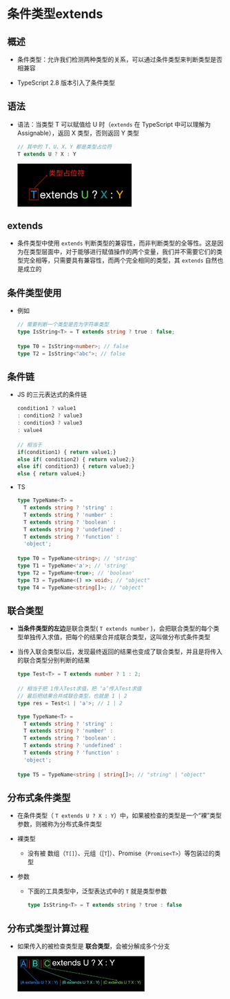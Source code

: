 # 条件类型extends

## 概述

  - 条件类型：允许我们检测两种类型的关系，可以通过条件类型来判断类型是否相兼容

  - TypeScript 2.8 版本引入了条件类型

## 语法

  - 语法：当类型 T 可以赋值给 U 时（`extends` 在 TypeScript 中可以理解为 Assignable），返回 X 类型，否则返回 Y 类型

    ```typescript
    // 其中的 T、U、X、Y 都是类型占位符
    T extends U ? X : Y
    ```

    ![](image/image_4sdTxpy8K4.png)

## extends

  - 条件类型中使用 `extends` 判断类型的兼容性，而非判断类型的全等性。这是因为在类型层面中，对于能够进行赋值操作的两个变量，我们并不需要它们的类型完全相等，只需要具有兼容性，而两个完全相同的类型，其 `extends` 自然也是成立的

## 条件类型使用

  - 例如

    ```typescript
    // 需要判断一个类型是否为字符串类型
    type IsString<T> = T extends string ? true : false;

    type T0 = IsString<number>; // false
    type T2 = IsString<"abc">; // false

    ```

## 条件链

  - JS 的三元表达式的条件链

    ```javascript
    condition1 ? value1
    : condition2 ? value3
    : condition3 ? value3
    : value4

    // 相当于
    if(condition1) { return value1;}
    else if( condition2) { return value2;}
    else if( condition3) { return value3;}
    else { return value4;}

    ```

  - TS

    ```typescript
    type TypeName<T> =
      T extends string ? 'string' :
      T extends string ? 'number' :
      T extends string ? 'boolean' :
      T extends string ? 'undefined' :
      T extends string ? 'function' :
      'object';

    type T0 = TypeName<string>; // 'string'
    type T1 = TypeName<'a'>; // 'string'
    type T2 = TypeName<true>; // 'boolean'
    type T3 = TypeName<() => void>; // "object"
    type T4 = TypeName<string[]>; // "object"
    ```

## 联合类型

  - **当条件类型的左边**是联合类型( `T extends number` )，会把联合类型的每个类型单独传入求值，把每个的结果合并成联合类型，这叫做分布式条件类型

  - 当传入联合类型以后，发现最终返回的结果也变成了联合类型，并且是将传入的联合类型分别判断的结果

    ```typescript
    type Test<T> = T extends number ? 1 : 2;

    // 相当于把 1传入Test求值，把 ‘a’传入Test求值
    // 最后把结果合并成联合类型，也就是 1 | 2
    type res = Test<1 | 'a'>; // 1 | 2
    ```

    ```typescript
    type TypeName<T> =
      T extends string ? 'string' :
      T extends string ? 'number' :
      T extends string ? 'boolean' :
      T extends string ? 'undefined' :
      T extends string ? 'function' :
      'object';

    type T5 = TypeName<string | string[]>; // "string" | "object"
    ```

## 分布式条件类型

  - 在条件类型（ `T extends U ? X : Y`）中，如果被检查的类型是一个“裸”类型参数，则被称为分布式条件类型

  - 裸类型

      - 没有被 数组（`T[]`）、元组（\[`T`]）、Promise（`Promise<T>`）等包装过的类型

  - 参数

      - 下面的工具类型中，泛型表达式中的 `T` 就是类型参数

        ```typescript
        type IsString<T> = T extends string ? true : false
        ```

## 分布式类型计算过程

  - 如果传入的被检查类型是 **联合类型**，会被分解成多个分支

    ![](image/image_rynVHVpQfI.png)

